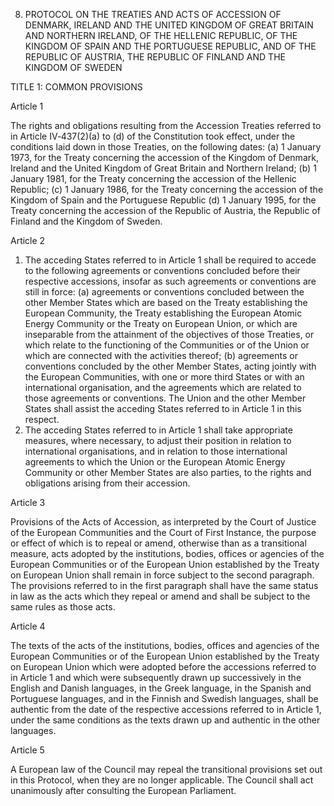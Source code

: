 8. PROTOCOL ON THE TREATIES AND ACTS OF ACCESSION OF DENMARK, IRELAND AND THE UNITED KINGDOM OF GREAT BRITAIN AND NORTHERN IRELAND, OF THE HELLENIC REPUBLIC, OF THE KINGDOM OF SPAIN AND THE PORTUGUESE
REPUBLIC, AND OF THE REPUBLIC OF AUSTRIA, THE REPUBLIC OF FINLAND
AND THE KINGDOM OF SWEDEN 

<!-- THE HIGH CONTRACTING PARTIES,
RECALLING that the Kingdom of Denmark, Ireland and the United Kingdom of Great Britain and Northern Ireland
acceded to the European Communities on 1 January 1973; that the Hellenic Republic acceded to the European
Communities on 1 January 1981; that the Kingdom of Spain and the Portuguese Republic acceded to the European
Communities on 1 January 1986; that the Republic of Austria, the Republic of Finland and the Kingdom of Sweden
acceded to the European Communities and to the European Union established by the Treaty on European Union on
1 January 1995;
CONSIDERING THAT Article IV‑437(2) of the Constitution provides that the Treaties concerning the accessions
referred to above shall be repealed;
CONSIDERING THAT certain provisions appearing in those Accession Treaties and in the Acts annexed thereto remain
relevant; and that Article IV‑437(2) of the Constitution provides that such provisions must be set out or referred to in a
Protocol, so that they remain in force and that their legal effects are preserved;
WHEREAS the provisions in question require the technical adjustments necessary to bring them into line with the
Constitution without altering their legal effect,
HAVE AGREED upon the following provisions, which shall be annexed to the Treaty establishing a Constitution for
Europe and the Treaty establishing the European Atomic Energy Community: -->

TITLE 1: COMMON PROVISIONS

Article 1

The rights and obligations resulting from the Accession Treaties referred to in Article IV‑437(2)(a) to
(d) of the Constitution took effect, under the conditions laid down in those Treaties, on the following
dates:
(a) 1 January 1973, for the Treaty concerning the accession of the Kingdom of Denmark, Ireland and
the United Kingdom of Great Britain and Northern Ireland;
(b) 1 January 1981, for the Treaty concerning the accession of the Hellenic Republic;
(c) 1 January 1986, for the Treaty concerning the accession of the Kingdom of Spain and the
Portuguese Republic
(d) 1 January 1995, for the Treaty concerning the accession of the Republic of Austria, the Republic
of Finland and the Kingdom of Sweden.

Article 2
1. The acceding States referred to in Article 1 shall be required to accede to the following
agreements or conventions concluded before their respective accessions, insofar as such agreements
or conventions are still in force:
(a) agreements or conventions concluded between the other Member States which are based on the
Treaty establishing the European Community, the Treaty establishing the European Atomic
Energy Community or the Treaty on European Union, or which are inseparable from the
attainment of the objectives of those Treaties, or which relate to the functioning of the
Communities or of the Union or which are connected with the activities thereof;
(b) agreements or conventions concluded by the other Member States, acting jointly with the
European Communities, with one or more third States or with an international organisation, and
the agreements which are related to those agreements or conventions. The Union and the other
Member States shall assist the acceding States referred to in Article 1 in this respect.
2. The acceding States referred to in Article 1 shall take appropriate measures, where necessary, to
adjust their position in relation to international organisations, and in relation to those international
agreements to which the Union or the European Atomic Energy Community or other Member States
are also parties, to the rights and obligations arising from their accession.

Article 3

Provisions of the Acts of Accession, as interpreted by the Court of Justice of the European
Communities and the Court of First Instance, the purpose or effect of which is to repeal or amend,
otherwise than as a transitional measure, acts adopted by the institutions, bodies, offices or agencies
of the European Communities or of the European Union established by the Treaty on European
Union shall remain in force subject to the second paragraph.
The provisions referred to in the first paragraph shall have the same status in law as the acts which
they repeal or amend and shall be subject to the same rules as those acts.

Article 4

The texts of the acts of the institutions, bodies, offices and agencies of the European Communities or
of the European Union established by the Treaty on European Union which were adopted before the
accessions referred to in Article 1 and which were subsequently drawn up successively in the English
and Danish languages, in the Greek language, in the Spanish and Portuguese languages, and in the
Finnish and Swedish languages, shall be authentic from the date of the respective accessions referred
to in Article 1, under the same conditions as the texts drawn up and authentic in the other languages.

Article 5

A European law of the Council may repeal the transitional provisions set out in this Protocol, when
they are no longer applicable. The Council shall act unanimously after consulting the European
Parliament.

